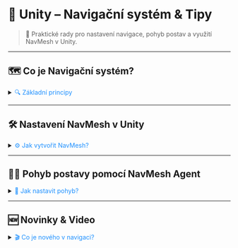# 🧭 Unity – Navigační systém & Tipy

> 🚀 Praktické rady pro nastavení navigace, pohyb postav a využití NavMesh v Unity.

---

## 🗺️ Co je Navigační systém?

<details>
<summary><span style="color:#1E90FF;">🔍 Základní principy</span></summary>

- Umožňuje postavám najít cestu v herním světě.
- Využívá **NavMesh** – speciální mapu pro navigaci.
- Řeší překážky, optimalizuje trasu a umožňuje dynamický pohyb.

![](../../images/unity_navmesh_intro.png)

</details>

---

## 🛠️ Nastavení NavMesh v Unity

<details>
<summary><span style="color:#1E90FF;">⚙️ Jak vytvořit NavMesh?</span></summary>

1. Označ objekty, po kterých se má chodit (**Walkable**).
2. Přidej komponentu **NavMesh Surface**.
3. Klikni na **Bake** pro vygenerování navigační mapy.

![](../../images/unity_navmesh_bake.png)

> 📌 Pro dynamické prostředí použij **NavMesh Obstacle**.

</details>

---

## 🚶‍♂️ Pohyb postavy pomocí NavMesh Agent

<details>
<summary><span style="color:#1E90FF;">👣 Jak nastavit pohyb?</span></summary>

1. Přidej komponentu **NavMesh Agent** na postavu.
2. Nastav parametry (rychlost, akcelerace, radius).
3. Pro pohyb použij skript:

```csharp
using UnityEngine;
using UnityEngine.AI;

public class MoveToTarget : MonoBehaviour
{
    public Transform target;
    private NavMeshAgent agent;

    void Start()
    {
        agent = GetComponent<NavMeshAgent>();
    }

    void Update()
    {
        agent.SetDestination(target.position);
    }
}
```

> 🗝️ Postava automaticky najde cestu k cíli.

</details>

---

## 🆕 Novinky & Video

<details>
<summary><span style="color:#1E90FF;">🎬 Co je nového v navigaci?</span></summary>

<iframe width="560" height="315" src="https://www.youtube.com/embed/sOIQCHNJbCs?si=Hd4186amhBQiQ_tX" title="YouTube video player" frameborder="0" allow="accelerometer; autoplay; clipboard-write; encrypted-media; gyroscope; picture-in-picture; web-share" referrerpolicy="strict-origin-when-cross-origin" allowfullscreen></iframe>

</details>